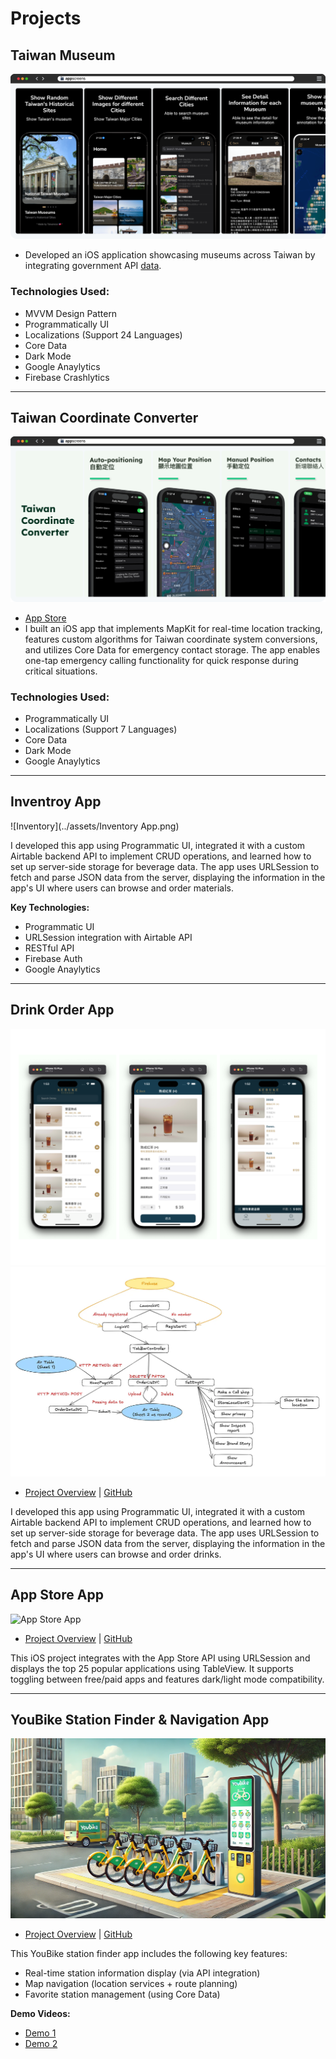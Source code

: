 # **Projects**

## **Taiwan Museum**
![Taiwan Museum](../assets/TaiwanMuseum.png)
- Developed an iOS application showcasing museums across Taiwan by integrating government API [data](https://data.gov.tw/en/datasets/6242).

### **Technologies Used:**
- MVVM Design Pattern
- Programmatically UI
- Localizations (Support 24 Languages)
- Core Data
- Dark Mode
- Google Anaylytics 
- Firebase Crashlytics

---

## **Taiwan Coordinate Converter**
![Taiwan Coordinate Converter](../assets/TaiwanCoordinateConverter.png)

- [App Store](https://apps.apple.com/tw/app/taiwan-coordinate-converter/id6741114893?l=en-GB)
- I built an iOS app that implements MapKit for real-time location tracking, features custom algorithms for Taiwan coordinate system conversions, and utilizes Core Data for emergency contact storage. The app enables one-tap emergency calling functionality for quick response during critical situations.

### **Technologies Used:**
- Programmatically UI
- Localizations (Support 7 Languages)
- Core Data
- Dark Mode
- Google Anaylytics 

---

## **Inventroy App**
![Inventory](../assets/Inventory App.png)

I developed this app using Programmatic UI, integrated it with a custom Airtable backend API to implement CRUD operations, and learned how to set up server-side storage for beverage data. The app uses URLSession to fetch and parse JSON data from the server, displaying the information in the app's UI where users can browse and order materials.

**Key Technologies:**

- Programmatic UI
- URLSession integration with Airtable API
- RESTful API
- Firebase Auth
- Google Anaylytics 

---


## **Drink Order App**
![DrinkOrderApp](../assets/DrinkOrderApp.png) ![DrinkOrderApp-Concept](../assets/DrinkOrderApp-Concept.png)

- [Project Overview](https://medium.com/彼得潘的-swift-ios-app-開發教室/hw-50-drink-order-app-1-get-6d4f7566c6f5) | [GitHub](https://github.com/dwhao84/DrinkOrderApp)

I developed this app using Programmatic UI, integrated it with a custom Airtable backend API to implement CRUD operations, and learned how to set up server-side storage for beverage data. The app uses URLSession to fetch and parse JSON data from the server, displaying the information in the app's UI where users can browse and order drinks.

---

## **App Store App**
![App Store App](../assets/App-Store-app.gif)

- [Project Overview](https://medium.com/彼得潘的-swift-ios-app-開發教室/hw-48-app-store-425538e1f98b) | [GitHub](https://github.com/dwhao84/HW48-App-store)

This iOS project integrates with the App Store API using URLSession and displays the top 25 popular applications using TableView. It supports toggling between free/paid apps and features dark/light mode compatibility.

---

## **YouBike Station Finder & Navigation App**
![Youbike app](../assets/Youbike.png)

- [Project Overview](https://medium.com/彼得潘的-swift-ios-app-開發教室/hw-47-串接you-bike-api-資料存到core-data-70fa9782e915) | [GitHub](https://github.com/dwhao84/HW-44-JSON-Decoder)

This YouBike station finder app includes the following key features:

- Real-time station information display (via API integration)
- Map navigation (location services + route planning)
- Favorite station management (using Core Data)

**Demo Videos:**
- [Demo 1](https://youtube.com/shorts/KihgTuhh8WI?si=YMUgAe0ixhrJkxpt)
- [Demo 2](https://youtube.com/shorts/mkjUWid6G_0?si=1spcBqN0IRjdzoIr)